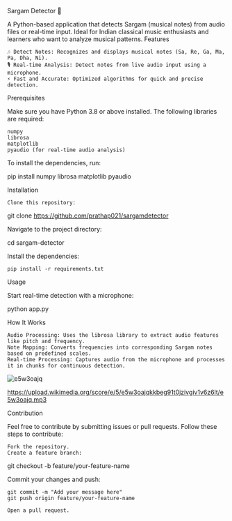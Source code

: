 Sargam Detector 🎵 

A Python-based application that detects Sargam (musical notes) from audio files or real-time input. Ideal for Indian classical music enthusiasts and learners who want to analyze musical patterns.
Features

    🎶 Detect Notes: Recognizes and displays musical notes (Sa, Re, Ga, Ma, Pa, Dha, Ni).
    🎙️ Real-time Analysis: Detect notes from live audio input using a microphone.
    ⚡ Fast and Accurate: Optimized algorithms for quick and precise detection.

Prerequisites

Make sure you have Python 3.8 or above installed. The following libraries are required:

    numpy
    librosa
    matplotlib
    pyaudio (for real-time audio analysis)

To install the dependencies, run:

pip install numpy librosa matplotlib pyaudio

Installation

    Clone this repository:

git clone https://github.com/prathap021/sargamdetector

Navigate to the project directory:

cd sargam-detector

Install the dependencies:

    pip install -r requirements.txt

Usage

Start real-time detection with a microphone:

python app.py

How It Works

    Audio Processing: Uses the librosa library to extract audio features like pitch and frequency.
    Note Mapping: Converts frequencies into corresponding Sargam notes based on predefined scales.
    Real-time Processing: Captures audio from the microphone and processes it in chunks for continuous detection.
    
![e5w3oajq](https://github.com/user-attachments/assets/a8bd5698-ac2d-43d1-985d-422b76d4b760)

https://upload.wikimedia.org/score/e/5/e5w3oajqkkbeg91t0jzivgiv1v6z6lt/e5w3oajq.mp3

Contribution

Feel free to contribute by submitting issues or pull requests. Follow these steps to contribute:

    Fork the repository.
    Create a feature branch:

git checkout -b feature/your-feature-name

Commit your changes and push:

    git commit -m "Add your message here"
    git push origin feature/your-feature-name

    Open a pull request.
